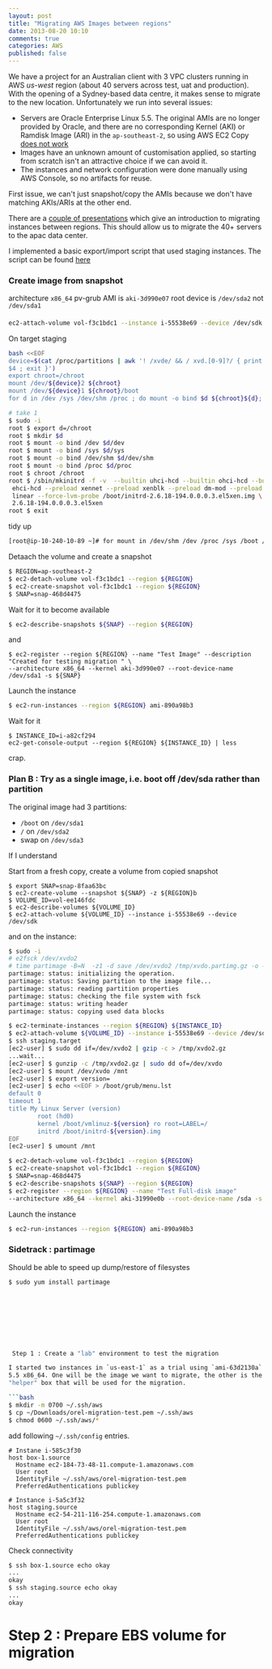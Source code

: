 ```yaml
---
layout: post
title: "Migrating AWS Images between regions"
date: 2013-08-20 10:10
comments: true
categories: AWS
published: false
---
```


We have a project for an Australian client with 3 VPC clusters running in AWS _us-west_
region (about 40 servers across test, uat and production). 
With the opening of a Sydney-based data centre, it makes sense to
migrate to the new location. Unfortunately we run into several issues:

* Servers are Oracle Enterprise Linux 5.5. The original AMIs are no longer
  provided by Oracle, and there are no corresponding Kernel (AKI) 
  or Ramdisk Image (ARI) in the `ap-southeast-2`, so using AWS EC2 Copy 
  [does not work][1]
* Images have an unknown amount of customisation applied, so starting
  from scratch isn't an attractive choice if we can avoid it.
* The instances and network configuration were done manually using AWS
  Console, so no artifacts for reuse.

First issue, we can't just snapshot/copy the AMIs because we don't have
matching AKIs/ARIs at the other end.

There are a [couple of presentations][migrate-presentation] which give an introduction to migrating
instances between regions. This should allow us to migrate the 40+
servers to the apac data center. 

I implemented a basic export/import script that used staging instances.
The script can be found [here](git@github.com:jwoffindin/aws-staged-copy.git)

[migrate-presentation]: http://www.slideshare.net/pleasebiteme/presentation-migrating-aws-ebs-backed-amis-between-regions

### Create image from snapshot

architecture `x86_64`
pv-grub AMI is `aki-3d990e07`
root device is `/dev/sda2` not `/dev/sda1`


####
```bash
ec2-attach-volume vol-f3c1bdc1 --instance i-55538e69 --device /dev/sdk --region ap-southeast-2

```


On target staging

```bash
bash <<EOF
device=$(cat /proc/partitions | awk '! /xvde/ && / xvd.[0-9]?/ { print
$4 ; exit }')
export chroot=/chroot
mount /dev/${device}2 ${chroot}
mount /dev/${device}1 ${chroot}/boot
for d in /dev /sys /dev/shm /proc ; do mount -o bind $d ${chroot}${d}; done
```

```bash
# take 1
$ sudo -i
root $ export d=/chroot
root $ mkdir $d
root $ mount -o bind /dev $d/dev
root $ mount -o bind /sys $d/sys
root $ mount -o bind /dev/shm $d/dev/shm
root $ mount -o bind /proc $d/proc
root $ chroot /chroot
root $ /sbin/mkinitrd -f -v  --builtin uhci-hcd --builtin ohci-hcd --builtin \
 ehci-hcd --preload xennet --preload xenblk --preload dm-mod --preload \
 linear --force-lvm-probe /boot/initrd-2.6.18-194.0.0.0.3.el5xen.img \
 2.6.18-194.0.0.0.3.el5xen
root $ exit
```

tidy up

```bash
[root@ip-10-240-10-89 ~]# for mount in /dev/shm /dev /proc /sys /boot / ; do umount ${d}${mount} ; done
```

Detaach the volume and create a snapshot

```bash
$ REGION=ap-southeast-2
$ ec2-detach-volume vol-f3c1bdc1 --region ${REGION}
$ ec2-create-snapshot vol-f3c1bdc1 --region ${REGION}
$ SNAP=snap-468d4475
```

Wait for it to become available

```bash
$ ec2-describe-snapshots ${SNAP} --region ${REGION}
```

and 
```
$ ec2-register --region ${REGION} --name "Test Image" --description "Created for testing migration " \
--architecture x86_64 --kernel aki-3d990e07 --root-device-name /dev/sda1 -s ${SNAP}
```

Launch the instance
```bash
$ ec2-run-instances --region ${REGION} ami-890a98b3
```

Wait for it 
```
$ INSTANCE_ID=i-a82cf294
ec2-get-console-output --region ${REGION} ${INSTANCE_ID} | less
```

crap.

### Plan B : Try as a single image, i.e. boot off /dev/sda rather than partition

The original image had 3 partitions:

* `/boot` on `/dev/sda1`
* `/` on `/dev/sda2`
* swap on `/dev/sda3`

If I understand

Start from a fresh copy, create a volume from copied snapshot
```
$ export SNAP=snap-8faa63bc
$ ec2-create-volume --snapshot ${SNAP} -z ${REGION}b
$ VOLUME_ID=vol-ee146fdc
$ ec2-describe-volumes ${VOLUME_ID}
$ ec2-attach-volume ${VOLUME_ID} --instance i-55538e69 --device /dev/sdk
```

and on the instance:
```bash
$ sudo -i
# e2fsck /dev/xvdo2
# time partimage -B=N  -z1 -d save /dev/xvdo2 /tmp/xvdo.partimg.gz -o -m -M
partimage: status: initializing the operation.
partimage: status: Saving partition to the image file...
partimage: status: reading partition properties
partimage: status: checking the file system with fsck
partimage: status: writing header
partimage: status: copying used data blocks
```



```bash
$ ec2-terminate-instances --region ${REGION} ${INSTANCE_ID}
$ ec2-attach-volume ${VOLUME_ID} --instance i-55538e69 --device /dev/sdk 
$ ssh staging.target
[ec2-user] $ sudo dd if=/dev/xvdo2 | gzip -c > /tmp/xvdo2.gz
...wait...
[ec2-user] $ gunzip -c /tmp/xvdo2.gz | sudo dd of=/dev/xvdo
[ec2-user] $ mount /dev/xvdo /mnt
[ec2-user] $ export version=
[ec2-user] $ echo <<EOF > /boot/grub/menu.lst
default 0
timeout 1
title My Linux Server (version)
        root (hd0)
        kernel /boot/vmlinuz-${version} ro root=LABEL=/
        initrd /boot/initrd-${version}.img
EOF
[ec2-user] $ umount /mnt
```

```bash
$ ec2-detach-volume vol-f3c1bdc1 --region ${REGION}
$ ec2-create-snapshot vol-f3c1bdc1 --region ${REGION}
$ SNAP=snap-468d4475
$ ec2-describe-snapshots ${SNAP} --region ${REGION}
$ ec2-register --region ${REGION} --name "Test Full-disk image" 
--architecture x86_64 --kernel aki-31990e0b --root-device-name /sda -s ${SNAP}
```

Launch the instance
```bash
$ ec2-run-instances --region ${REGION} ami-890a98b3
```

### Sidetrack : partimage

Should be able to speed up dump/restore of filesystes

```bash
$ sudo yum install partimage









 Step 1 : Create a "lab" environment to test the migration

I started two instances in `us-east-1` as a trial using `ami-63d2130a` AMI Oracle Linux
5.5 x86_64. One will be the image we want to migrate, the other is the
"helper" box that will be used for the migration.

```bash
$ mkdir -m 0700 ~/.ssh/aws
$ cp ~/Downloads/orel-migration-test.pem ~/.ssh/aws
$ chmod 0600 ~/.ssh/aws/*
```

add following `~/.ssh/config` entries. 

```
# Instane i-585c3f30
host box-1.source
  Hostname ec2-184-73-48-11.compute-1.amazonaws.com
  User root
  IdentityFile ~/.ssh/aws/orel-migration-test.pem
  PreferredAuthentications publickey

# Instance i-5a5c3f32
host staging.source
  Hostname ec2-54-211-116-254.compute-1.amazonaws.com
  User root
  IdentityFile ~/.ssh/aws/orel-migration-test.pem
  PreferredAuthentications publickey
```

Check connectivity

```bash
$ ssh box-1.source echo okay
...
okay
$ ssh staging.source echo okay
...
okay
```

# Step 2 : Prepare EBS volume for migration



[1]: http://docs.aws.amazon.com/AWSEC2/latest/UserGuide/CopyingAMIs.html

